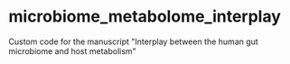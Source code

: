 # microbiome_metabolome_interplay
Custom code for the manuscript "Interplay between the human gut microbiome and host metabolism"
